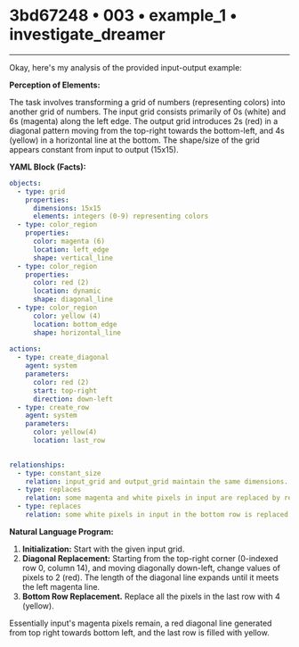# 3bd67248 • 003 • example_1 • investigate_dreamer

---
Okay, here's my analysis of the provided input-output example:

**Perception of Elements:**

The task involves transforming a grid of numbers (representing colors) into another grid of numbers. The input grid consists primarily of 0s (white) and 6s (magenta) along the left edge. The output grid introduces 2s (red) in a diagonal pattern moving from the top-right towards the bottom-left, and 4s (yellow) in a horizontal line at the bottom. The shape/size of the grid appears constant from input to output (15x15).

**YAML Block (Facts):**



```yaml
objects:
  - type: grid
    properties:
      dimensions: 15x15
      elements: integers (0-9) representing colors
  - type: color_region
    properties:
      color: magenta (6)
      location: left_edge
      shape: vertical_line
  - type: color_region
    properties:
      color: red (2)
      location: dynamic
      shape: diagonal_line
  - type: color_region
      color: yellow (4)
      location: bottom_edge
      shape: horizontal_line
  
actions:
  - type: create_diagonal
    agent: system
    parameters:
      color: red (2)
      start: top-right
      direction: down-left
  - type: create_row
    agent: system
    parameters:
      color: yellow(4)
      location: last_row
      

relationships:
  - type: constant_size
    relation: input_grid and output_grid maintain the same dimensions.
  - type: replaces
    relation: some magenta and white pixels in input are replaced by red.
  - type: replaces
    relation: some white pixels in input in the bottom row is replaced by yellow.
```



**Natural Language Program:**

1.  **Initialization:** Start with the given input grid.
2.  **Diagonal Replacement:** Starting from the top-right corner (0-indexed row 0, column 14), and moving diagonally down-left, change values of pixels to 2 (red). The length of the diagonal line expands until it meets the left magenta line.
3. **Bottom Row Replacement.** Replace all the pixels in the last row with 4 (yellow).

Essentially input's magenta pixels remain, a red diagonal line generated from top right towards bottom left, and the last row is filled with yellow.

